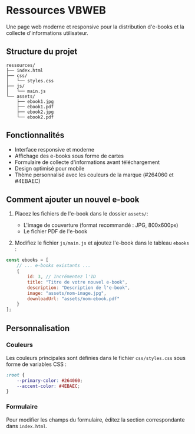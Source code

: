# Ressources VBWEB

Une page web moderne et responsive pour la distribution d'e-books et la collecte d'informations utilisateur.

## Structure du projet

```
ressources/
├── index.html
├── css/
│   └── styles.css
├── js/
│   └── main.js
└── assets/
    ├── ebook1.jpg
    ├── ebook1.pdf
    ├── ebook2.jpg
    └── ebook2.pdf
```

## Fonctionnalités

- Interface responsive et moderne
- Affichage des e-books sous forme de cartes
- Formulaire de collecte d'informations avant téléchargement
- Design optimisé pour mobile
- Thème personnalisé avec les couleurs de la marque (#264060 et #4EBAEC)

## Comment ajouter un nouvel e-book

1. Placez les fichiers de l'e-book dans le dossier `assets/`:
   - L'image de couverture (format recommandé : JPG, 800x600px)
   - Le fichier PDF de l'e-book

2. Modifiez le fichier `js/main.js` et ajoutez l'e-book dans le tableau `ebooks` :

```javascript
const ebooks = [
    // ... e-books existants ...
    {
        id: 3, // Incrémentez l'ID
        title: "Titre de votre nouvel e-book",
        description: "Description de l'e-book",
        image: "assets/nom-image.jpg",
        downloadUrl: "assets/nom-ebook.pdf"
    }
];
```

## Personnalisation

### Couleurs
Les couleurs principales sont définies dans le fichier `css/styles.css` sous forme de variables CSS :
```css
:root {
    --primary-color: #264060;
    --accent-color: #4EBAEC;
}
```

### Formulaire
Pour modifier les champs du formulaire, éditez la section correspondante dans `index.html`.
